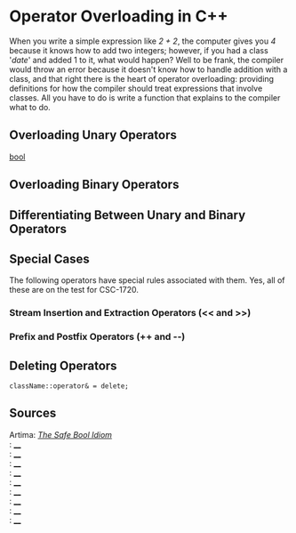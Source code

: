 # Operator Overloading in C++
When you write a simple expression like _2 + 2_, the computer gives you _4_ because it knows how to add two integers; however, if you had a class '_date_' and added 
1 to it, what would happen? Well to be frank, the compiler would throw an error because it doesn't know how to handle addition with a class, and that right there is the heart
of operator overloading: providing definitions for how the compiler should treat expressions that involve classes. All you have to do is write a function that explains to the
compiler what to do.


## Overloading Unary Operators
[bool](https://stackoverflow.com/questions/4600295/what-is-the-meaning-of-operator-bool-const)


## Overloading Binary Operators


## Differentiating Between Unary and Binary Operators


## Special Cases
The following operators have special rules associated with them. Yes, all of these are on the test for CSC-1720.


### Stream Insertion and Extraction Operators (<< and >>)


### Prefix and Postfix Operators (++ and --)


## Deleting Operators
`className::operator& = delete;`


## Sources
Artima: [_The Safe Bool Idiom_](https://www.artima.com/articles/the-safe-bool-idiom) <br />
: [__]() <br />
: [__]() <br />
: [__]() <br />
: [__]() <br />
: [__]() <br />
: [__]() <br />
: [__]() <br />
: [__]() <br />
: [__]() <br />
